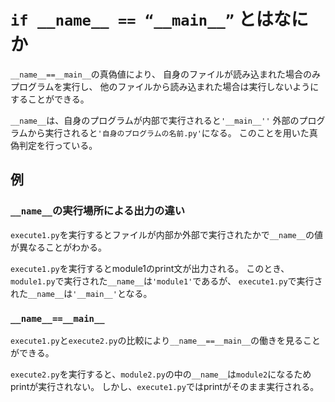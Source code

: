 # `if __name__ == “__main__”` とはなにか

`__name__==__main__`の真偽値により、
自身のファイルが読み込まれた場合のみプログラムを実行し、
他のファイルから読み込まれた場合は実行しないようにすることができる。

`__name__`は、自身のプログラムが内部で実行されると`'__main__''`
外部のプログラムから実行されると`'自身のプログラムの名前.py'`になる。
このことを用いた真偽判定を行っている。

## 例
### `__name__`の実行場所による出力の違い
`execute1.py`を実行するとファイルが内部か外部で実行されたかで`__name__`の値が異なることがわかる。

`execute1.py`を実行するとmodule1のprint文が出力される。
このとき、`module1.py`で実行された`__name__`は`'module1'`であるが、
`execute1.py`で実行された`__name__`は`'__main__'`となる。

### `__name__==__main__`
`execute1.py`と`execute2.py`の比較により`__name__==__main__`の働きを見ることができる。

`execute2.py`を実行すると、`module2.py`の中の`__name__`は`module2`になるためprintが実行されない。
しかし、`execute1.py`ではprintがそのまま実行される。